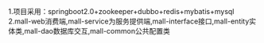 1.项目采用：springboot2.0+zookeeper+dubbo+redis+mybatis+mysql
2.mall-web消费端,mall-service为服务提供端,mall-interface接口,mall-entity实体类,mall-dao数据库交互,mall-common公共配置类
